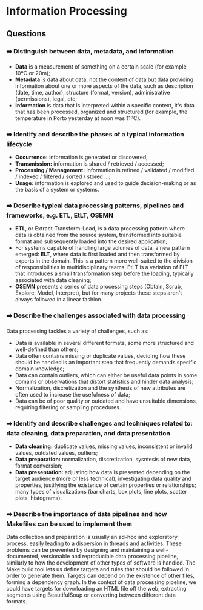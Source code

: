 # Information Processing

## Questions

### ➡️ Distinguish between data, metadata, and information

* **Data** is a measurement of something on a certain scale (for example 10ºC or 20m);
* **Metadata** is data about data, not the content of data but data providing information about one or more aspects of the data, such as description (date, time, author), structure (format, version), administrative (permissions), legal, etc;
* **Information** is data that is interpreted within a specific context, it's data that has been processed, organized and structured (for example, the temperature in Porto yesterday at noon was 11ºC).

### ➡️ Identify and describe the phases of a typical information lifecycle

* **Occurrence:** information is generated or discovered;
* **Transmission:** information is shared / retrieved / accessed;
* **Processing / Management:** information is refined / validated / modified / indexed / filtered / sorted / stored ...;
* **Usage:** information is explored and used to guide decision-making or as the basis of a system or systems.

### ➡️ Describe typical data processing patterns, pipelines and frameworks, e.g. ETL, EtLT, OSEMN

* **ETL**, or Extract-Transform-Load, is a data processing pattern where data is obtained from the source system, transformed into suitable format and subsequently loaded into the desired application;
* For systems capable of handling large volumes of data, a new pattern emerged: **ELT**, where data is first loaded and then transformed by experts in the domain. This is a pattern more well-suited to the division of responsibilities in multidisciplinary teams. EtLT is a variation of ELT that introduces a small transformation step before the loading, typically associated with data cleaning;
* **OSEMN** presents a series of data processing steps (Obtain, Scrub, Explore, Model, Interpret), but for many projects these steps aren't always followed in a linear fashion.

### ➡️ Describe the challenges associated with data processing

Data processing tackles a variety of challenges, such as:
- Data is available in several different formats, some more structured and well-defined than others;
- Data often contains missing or duplicate values, deciding how these should be handled is an important step that frequently demands specific domain knowledge;
- Data can contain outliers, which can either be useful data points in some domains or observations that distort statistics and hinder data analysis;
- Normalization, discretization and the synthesis of new attributes are often used to increase the usefulness of data;
- Data can be of poor quality or outdated and have unsuitable dimensions, requiring filtering or sampling procedures.

### ➡️ Identify and describe challenges and techniques related to: data cleaning, data preparation, and data presentation

* **Data cleaning:** duplicate values, missing values, inconsistent or invalid values, outdated values, outliers;
* **Data preparation:** normalization, discretization, sysntesis of new data, format conversion;
* **Data presentation:** adjusting how data is presented depending on the target audience (more or less technical), investigating data quality and properties, justifying the existence of certain properties or relationships; many types of visualizations (bar charts, box plots, line plots, scatter plots, histograms).

### ➡️ Describe the importance of data pipelines and how Makefiles can be used to implement them

Data collection and preparation is usually an ad-hoc and exploratory process, easily leading to a dispersion in threads and activities. These problems can be prevented by designing and maintaining a well-documented, versionable and reproducible data processing pipeline, similarly to how the development of other types of software is handled.
The Make build tool lets us define targets and rules that should be followed in order to generate them. Targets can depend on the existence of other files, forming a dependency graph. In the context of data processing pipeline, we could have targets for downloading an HTML file off the web, extracting segments using BeautifulSoup or converting between different data formats.